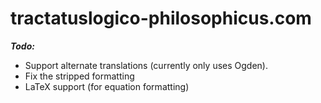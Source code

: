 tractatuslogico-philosophicus.com
=================================

***Todo:***
* Support alternate translations (currently only uses Ogden).
* Fix the stripped formatting
* LaTeX support (for equation formatting)
